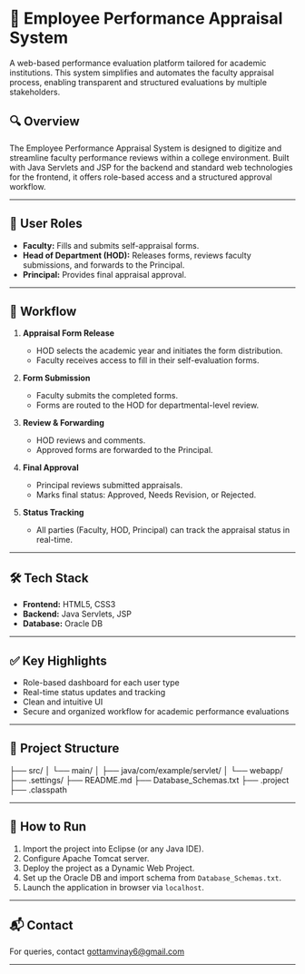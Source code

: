 # 💼 Employee Performance Appraisal System

A web-based performance evaluation platform tailored for academic institutions. This system simplifies and automates the faculty appraisal process, enabling transparent and structured evaluations by multiple stakeholders.

## 🔍 Overview

The Employee Performance Appraisal System is designed to digitize and streamline faculty performance reviews within a college environment. Built with Java Servlets and JSP for the backend and standard web technologies for the frontend, it offers role-based access and a structured approval workflow.

---

## 👥 User Roles

- **Faculty:** Fills and submits self-appraisal forms.
- **Head of Department (HOD):** Releases forms, reviews faculty submissions, and forwards to the Principal.
- **Principal:** Provides final appraisal approval.

---

## 🔄 Workflow

1. **Appraisal Form Release**  
   - HOD selects the academic year and initiates the form distribution.
   - Faculty receives access to fill in their self-evaluation forms.

2. **Form Submission**  
   - Faculty submits the completed forms.
   - Forms are routed to the HOD for departmental-level review.

3. **Review & Forwarding**  
   - HOD reviews and comments.
   - Approved forms are forwarded to the Principal.

4. **Final Approval**  
   - Principal reviews submitted appraisals.
   - Marks final status: Approved, Needs Revision, or Rejected.

5. **Status Tracking**  
   - All parties (Faculty, HOD, Principal) can track the appraisal status in real-time.

---

## 🛠️ Tech Stack

- **Frontend:** HTML5, CSS3  
- **Backend:** Java Servlets, JSP  
- **Database:** Oracle DB  

---

## ✅ Key Highlights

- Role-based dashboard for each user type  
- Real-time status updates and tracking  
- Clean and intuitive UI  
- Secure and organized workflow for academic performance evaluations  

---

## 📁 Project Structure

├── src/
│ └── main/
│ ├── java/com/example/servlet/
│ └── webapp/
├── .settings/
├── README.md
├── Database_Schemas.txt
├── .project
├── .classpath

---

## 🚀 How to Run

1. Import the project into Eclipse (or any Java IDE).
2. Configure Apache Tomcat server.
3. Deploy the project as a Dynamic Web Project.
4. Set up the Oracle DB and import schema from `Database_Schemas.txt`.
5. Launch the application in browser via `localhost`.

---

## 📬 Contact

For queries, contact [gottamvinay6@gmail.com](mailto:gottamvinay6@gmail.com)

---
